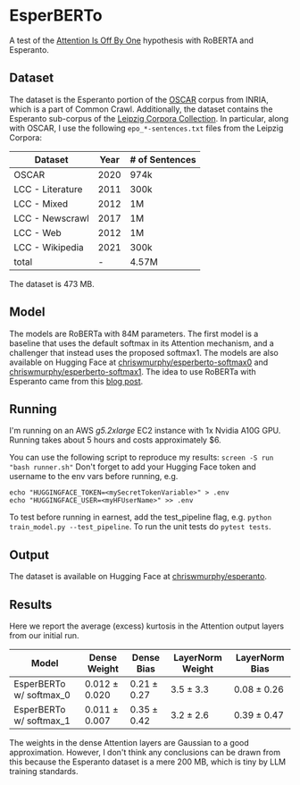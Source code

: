 # EsperBERTo
A test of the [Attention Is Off By One](https://www.evanmiller.org/attention-is-off-by-one.html) hypothesis with RoBERTA and Esperanto.

## Dataset
The dataset is the Esperanto portion of the [OSCAR](https://cdn-datasets.huggingface.co/EsperBERTo/data/oscar.eo.txt) corpus from INRIA, which is a part of Common Crawl.
Additionally, the dataset contains the Esperanto sub-corpus of the [Leipzig Corpora Collection](https://wortschatz.uni-leipzig.de/en/download/Esperanto).
In particular, along with OSCAR, I use the following `epo_*-sentences.txt` files from the Leipzig Corpora:

| Dataset          | Year | # of Sentences |
|------------------|------|----------------|
| OSCAR            | 2020 | 974k           |
| LCC - Literature | 2011 | 300k           |
| LCC - Mixed      | 2012 | 1M             |
| LCC - Newscrawl  | 2017 | 1M             |
| LCC - Web        | 2012 | 1M             |
| LCC - Wikipedia  | 2021 | 300k           |
| total            | -    | 4.57M          |

The dataset is 473 MB.


## Model
The models are RoBERTa with 84M parameters.
The first model is a baseline that uses the default softmax in its Attention mechanism, and a challenger that instead uses the proposed softmax1.
The models are also available on Hugging Face at [chriswmurphy/esperberto-softmax0](https://huggingface.co/chriswmurphy/esperberto-softmax0) and [chriswmurphy/esperberto-softmax1](https://huggingface.co/chriswmurphy/esperberto-softmax1). 
The idea to use RoBERTa with Esperanto came from this [blog post](https://huggingface.co/blog/how-to-train).

## Running
I'm running on an AWS _g5.2xlarge_ EC2 instance with 1x Nvidia A10G GPU.
Running takes about 5 hours and costs approximately $6.

You can use the following script to reproduce my results: `screen -S run "bash runner.sh"`
Don't forget to add your Hugging Face token and username to the env vars before running, e.g.
```
echo "HUGGINGFACE_TOKEN=<mySecretTokenVariable>" > .env
echo "HUGGINGFACE_USER=<myHFUserName>" >> .env
```
To test before running in earnest, add the test_pipeline flag, e.g. `python train_model.py --test_pipeline`.
To run the unit tests do `pytest tests`.


## Output
The dataset is available on Hugging Face at [chriswmurphy/esperanto](https://huggingface.co/datasets/chriswmurphy/esperanto).

## Results
Here we report the average (excess) kurtosis in the Attention output layers from our initial run.

| Model                   | Dense Weight      | Dense Bias      | LayerNorm Weight | LayerNorm Bias  |
|-------------------------|-------------------|-----------------|------------------|-----------------|
| EsperBERTo w/ softmax_0 | $0.012 \pm 0.020$ | $0.21 \pm 0.27$ | $3.5 \pm 3.3$    | $0.08 \pm 0.26$ |
| EsperBERTo w/ softmax_1 | $0.011 \pm 0.007$ | $0.35 \pm 0.42$ | $3.2 \pm 2.6$    | $0.39 \pm 0.47$ |

The weights in the dense Attention layers are Gaussian to a good approximation.
However, I don't think any conclusions can be drawn from this because the Esperanto dataset is a mere 200 MB, which is tiny by LLM training standards.